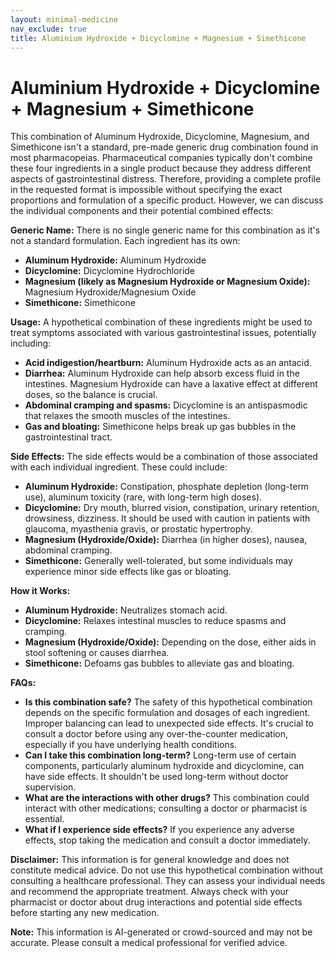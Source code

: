 ```yaml
---
layout: minimal-medicine
nav_exclude: true
title: Aluminium Hydroxide + Dicyclomine + Magnesium + Simethicone
---
```


# Aluminium Hydroxide + Dicyclomine + Magnesium + Simethicone

This combination of Aluminum Hydroxide, Dicyclomine, Magnesium, and Simethicone isn't a standard, pre-made generic drug combination found in most pharmacopeias.  Pharmaceutical companies typically don't combine these four ingredients in a single product because they address different aspects of gastrointestinal distress.  Therefore, providing a complete profile in the requested format is impossible without specifying the exact proportions and formulation of a specific product.  However, we can discuss the individual components and their potential combined effects:


**Generic Name:**  There is no single generic name for this combination as it's not a standard formulation.  Each ingredient has its own:

* **Aluminum Hydroxide:**  Aluminum Hydroxide
* **Dicyclomine:** Dicyclomine Hydrochloride
* **Magnesium (likely as Magnesium Hydroxide or Magnesium Oxide):** Magnesium Hydroxide/Magnesium Oxide
* **Simethicone:** Simethicone


**Usage:**  A hypothetical combination of these ingredients might be used to treat symptoms associated with various gastrointestinal issues, potentially including:

* **Acid indigestion/heartburn:** Aluminum Hydroxide acts as an antacid.
* **Diarrhea:** Aluminum Hydroxide can help absorb excess fluid in the intestines. Magnesium Hydroxide can have a laxative effect at different doses, so the balance is crucial.
* **Abdominal cramping and spasms:** Dicyclomine is an antispasmodic that relaxes the smooth muscles of the intestines.
* **Gas and bloating:** Simethicone helps break up gas bubbles in the gastrointestinal tract.


**Side Effects:**  The side effects would be a combination of those associated with each individual ingredient. These could include:

* **Aluminum Hydroxide:** Constipation, phosphate depletion (long-term use), aluminum toxicity (rare, with long-term high doses).
* **Dicyclomine:** Dry mouth, blurred vision, constipation, urinary retention, drowsiness, dizziness.  It should be used with caution in patients with glaucoma, myasthenia gravis, or prostatic hypertrophy.
* **Magnesium (Hydroxide/Oxide):** Diarrhea (in higher doses), nausea, abdominal cramping.
* **Simethicone:** Generally well-tolerated, but some individuals may experience minor side effects like gas or bloating.


**How it Works:**

* **Aluminum Hydroxide:** Neutralizes stomach acid.
* **Dicyclomine:** Relaxes intestinal muscles to reduce spasms and cramping.
* **Magnesium (Hydroxide/Oxide):** Depending on the dose, either aids in stool softening or causes diarrhea.
* **Simethicone:** Defoams gas bubbles to alleviate gas and bloating.


**FAQs:**

* **Is this combination safe?**  The safety of this hypothetical combination depends on the specific formulation and dosages of each ingredient.  Improper balancing can lead to unexpected side effects.  It's crucial to consult a doctor before using any over-the-counter medication, especially if you have underlying health conditions.
* **Can I take this combination long-term?**  Long-term use of certain components, particularly aluminum hydroxide and dicyclomine, can have side effects.  It shouldn't be used long-term without doctor supervision.
* **What are the interactions with other drugs?** This combination could interact with other medications; consulting a doctor or pharmacist is essential.
* **What if I experience side effects?** If you experience any adverse effects, stop taking the medication and consult a doctor immediately.


**Disclaimer:** This information is for general knowledge and does not constitute medical advice.  Do not use this hypothetical combination without consulting a healthcare professional.  They can assess your individual needs and recommend the appropriate treatment.  Always check with your pharmacist or doctor about drug interactions and potential side effects before starting any new medication.


**Note:** This information is AI-generated or crowd-sourced and may not be accurate. Please consult a medical professional for verified advice.
